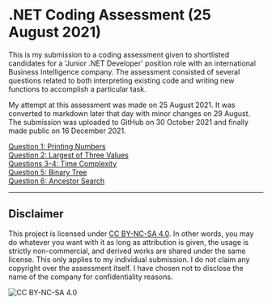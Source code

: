 # .NET Coding Assessment (25 August 2021)

This is my submission to a coding assessment given to shortlisted candidates for a 'Junior .NET Developer' position role with an international Business Intelligence company. The assessment consisted of several questions related to both interpreting existing code and writing new functions to accomplish a particular task.

My attempt at this assessment was made on 25 August 2021. It was converted to markdown later that day with minor changes on 29 August. The submission was uploaded to GitHub on 30 October 2021 and finally made public on 16 December 2021.

[Question 1: Printing Numbers](./submission/question1.md)  
[Question 2: Largest of Three Values](./submission/question2.md)  
[Questions 3-4: Time Complexity](./submission/questions3-4.md)  
[Question 5: Binary Tree](./submission/question5.md)  
[Question 6: Ancestor Search](./submission/question6.md)

---

## Disclaimer

This project is licensed under [CC BY-NC-SA 4.0](https://creativecommons.org/licenses/by-nc-sa/4.0/). In other words, you may do whatever you want with it as long as attribution is given, the usage is strictly non-commercial, and derived works are shared under the same license. This only applies to my individual submission. I do not claim any copyright over the assessment itself. I have chosen not to disclose the name of the company for confidentiality reasons.

![CC BY-NC-SA 4.0](https://i.creativecommons.org/l/by-nc-sa/4.0/88x31.png)

